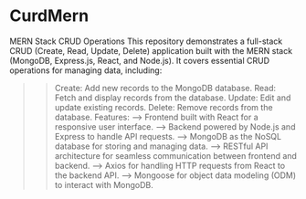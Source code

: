 # CurdMern
MERN Stack CRUD Operations
This repository demonstrates a full-stack CRUD (Create, Read, Update, Delete) application built with the MERN stack (MongoDB, Express.js, React, and Node.js). It covers essential CRUD operations for managing data, including:

>> Create: Add new records to the MongoDB database.
>> Read: Fetch and display records from the database.
>> Update: Edit and update existing records.
>> Delete: Remove records from the database.
Features:
--> Frontend built with React for a responsive user interface.
--> Backend powered by Node.js and Express to handle API requests.
--> MongoDB as the NoSQL database for storing and managing data.
--> RESTful API architecture for seamless communication between frontend and backend.
--> Axios for handling HTTP requests from React to the backend API.
--> Mongoose for object data modeling (ODM) to interact with MongoDB.
